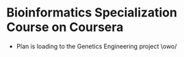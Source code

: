 # Bioinformatics Specialization Course on Coursera

- Plan is loading to the Genetics Engineering project \owo/

